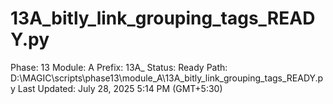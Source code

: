 # 13A_bitly_link_grouping_tags_READY.py

Phase: 13
Module: A
Prefix: 13A_
Status: Ready
Path: D:\MAGIC\scripts\phase13\module_A\13A_bitly_link_grouping_tags_READY.py
Last Updated: July 28, 2025 5:14 PM (GMT+5:30)
